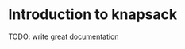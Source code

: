 # Introduction to knapsack

TODO: write [great documentation](http://jacobian.org/writing/great-documentation/what-to-write/)
